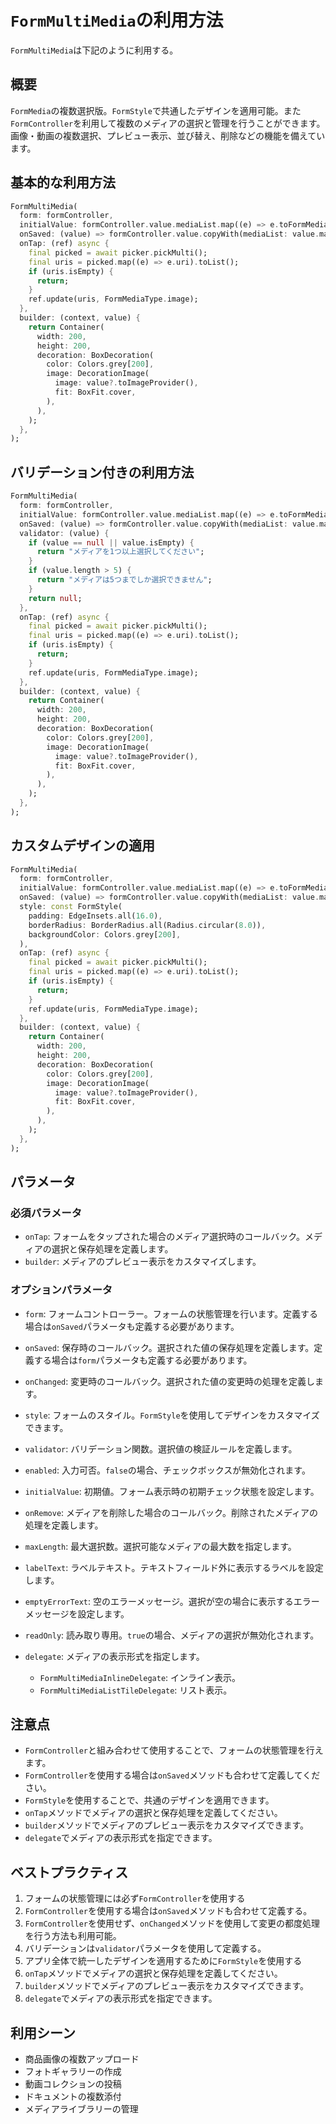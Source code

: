 # `FormMultiMedia`の利用方法

`FormMultiMedia`は下記のように利用する。

## 概要

`FormMedia`の複数選択版。`FormStyle`で共通したデザインを適用可能。また`FormController`を利用して複数のメディアの選択と管理を行うことができます。画像・動画の複数選択、プレビュー表示、並び替え、削除などの機能を備えています。

## 基本的な利用方法

```dart
FormMultiMedia(
  form: formController,
  initialValue: formController.value.mediaList.map((e) => e.toFormMediaValue()).toList(),
  onSaved: (value) => formController.value.copyWith(mediaList: value.map((e) => e.toModelImageUri()).toList()),
  onTap: (ref) async {
    final picked = await picker.pickMulti();
    final uris = picked.map((e) => e.uri).toList();
    if (uris.isEmpty) {
      return;
    }
    ref.update(uris, FormMediaType.image);
  },
  builder: (context, value) {
    return Container(
      width: 200,
      height: 200,
      decoration: BoxDecoration(
        color: Colors.grey[200],
        image: DecorationImage(
          image: value?.toImageProvider(),
          fit: BoxFit.cover,
        ),
      ),
    );
  },
);
```

## バリデーション付きの利用方法

```dart
FormMultiMedia(
  form: formController,
  initialValue: formController.value.mediaList.map((e) => e.toFormMediaValue()).toList(),
  onSaved: (value) => formController.value.copyWith(mediaList: value.map((e) => e.toModelImageUri()).toList()),
  validator: (value) {
    if (value == null || value.isEmpty) {
      return "メディアを1つ以上選択してください";
    }
    if (value.length > 5) {
      return "メディアは5つまでしか選択できません";
    }
    return null;
  },
  onTap: (ref) async {
    final picked = await picker.pickMulti();
    final uris = picked.map((e) => e.uri).toList();
    if (uris.isEmpty) {
      return;
    }
    ref.update(uris, FormMediaType.image);
  },
  builder: (context, value) {
    return Container(
      width: 200,
      height: 200,
      decoration: BoxDecoration(
        color: Colors.grey[200],
        image: DecorationImage(
          image: value?.toImageProvider(),
          fit: BoxFit.cover,
        ),
      ),
    );
  },
);
```

## カスタムデザインの適用

```dart
FormMultiMedia(
  form: formController,
  initialValue: formController.value.mediaList.map((e) => e.toFormMediaValue()).toList(),
  onSaved: (value) => formController.value.copyWith(mediaList: value.map((e) => e.toModelImageUri()).toList()),
  style: const FormStyle(
    padding: EdgeInsets.all(16.0),
    borderRadius: BorderRadius.all(Radius.circular(8.0)),
    backgroundColor: Colors.grey[200],
  ),
  onTap: (ref) async {
    final picked = await picker.pickMulti();
    final uris = picked.map((e) => e.uri).toList();
    if (uris.isEmpty) {
      return;
    }
    ref.update(uris, FormMediaType.image);
  },
  builder: (context, value) {
    return Container(
      width: 200,
      height: 200,
      decoration: BoxDecoration(
        color: Colors.grey[200],
        image: DecorationImage(
          image: value?.toImageProvider(),
          fit: BoxFit.cover,
        ),
      ),
    );
  },
);
```

## パラメータ

### 必須パラメータ
- `onTap`: フォームをタップされた場合のメディア選択時のコールバック。メディアの選択と保存処理を定義します。
- `builder`: メディアのプレビュー表示をカスタマイズします。

### オプションパラメータ
- `form`: フォームコントローラー。フォームの状態管理を行います。定義する場合は`onSaved`パラメータも定義する必要があります。
- `onSaved`: 保存時のコールバック。選択された値の保存処理を定義します。定義する場合は`form`パラメータも定義する必要があります。
- `onChanged`: 変更時のコールバック。選択された値の変更時の処理を定義します。
- `style`: フォームのスタイル。`FormStyle`を使用してデザインをカスタマイズできます。
- `validator`: バリデーション関数。選択値の検証ルールを定義します。
- `enabled`: 入力可否。`false`の場合、チェックボックスが無効化されます。
- `initialValue`: 初期値。フォーム表示時の初期チェック状態を設定します。

- `onRemove`: メディアを削除した場合のコールバック。削除されたメディアの処理を定義します。
- `maxLength`: 最大選択数。選択可能なメディアの最大数を指定します。
- `labelText`: ラベルテキスト。テキストフィールド外に表示するラベルを設定します。
- `emptyErrorText`: 空のエラーメッセージ。選択が空の場合に表示するエラーメッセージを設定します。
- `readOnly`: 読み取り専用。`true`の場合、メディアの選択が無効化されます。
- `delegate`: メディアの表示形式を指定します。
  - `FormMultiMediaInlineDelegate`: インライン表示。
  - `FormMultiMediaListTileDelegate`: リスト表示。

## 注意点

- `FormController`と組み合わせて使用することで、フォームの状態管理を行えます。
- `FormController`を使用する場合は`onSaved`メソッドも合わせて定義してください。
- `FormStyle`を使用することで、共通のデザインを適用できます。
- `onTap`メソッドでメディアの選択と保存処理を定義してください。
- `builder`メソッドでメディアのプレビュー表示をカスタマイズできます。
- `delegate`でメディアの表示形式を指定できます。

## ベストプラクティス

1. フォームの状態管理には必ず`FormController`を使用する
2. `FormController`を使用する場合は`onSaved`メソッドも合わせて定義する。
3. `FormController`を使用せず、`onChanged`メソッドを使用して変更の都度処理を行う方法も利用可能。
4. バリデーションは`validator`パラメータを使用して定義する。
5. アプリ全体で統一したデザインを適用するために`FormStyle`を使用する
7. `onTap`メソッドでメディアの選択と保存処理を定義してください。
8. `builder`メソッドでメディアのプレビュー表示をカスタマイズできます。
9. `delegate`でメディアの表示形式を指定できます。

## 利用シーン

- 商品画像の複数アップロード
- フォトギャラリーの作成
- 動画コレクションの投稿
- ドキュメントの複数添付
- メディアライブラリーの管理
